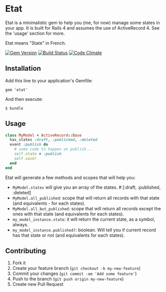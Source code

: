 # Etat

Etat is a minimalistic gem to help you (me, for now) manage some states in your app. It is built for Rails 4 and assumes the use of ActiveRecord 4. See the 'usage' section for more.

Etat means "State" in French.

[![Gem Version](https://badge.fury.io/rb/etat.png)](http://badge.fury.io/rb/etat)
[![Build Status](https://travis-ci.org/jipiboily/etat.png?branch=master)](https://travis-ci.org/jipiboily/etat)
[![Code Climate](https://codeclimate.com/github/jipiboily/etat.png)](https://codeclimate.com/github/jipiboily/etat)

## Installation

Add this line to your application's Gemfile:

    gem 'etat'

And then execute:

    $ bundle

## Usage

```ruby
class MyModel < ActiveRecord::Base
  has_states :draft, :published, :deleted
  event :publish do
    # some code to happen on publish...
    self.state = :publish
    self.save!
  end
end
```

Etat will generate a few methods and scopes that will help you:

- `MyModel.states` will give you an array of the states. # [:draft, :published, :deleted]
- `MyModel.all_published`: scope that will return all records with that state (and equivalents - for each states).
- `MyModel.all_but_published`: scope that will return all records except the ones with that state (and equivalents for each states).
- `my_model_instance.state`: it will return the current state, as a symbol, always.
- `my_model_instance.published?`: boolean. Will tell you if current record has that state or not (and equivalents for each states).

## Contributing

1. Fork it
2. Create your feature branch (`git checkout -b my-new-feature`)
3. Commit your changes (`git commit -am 'Add some feature'`)
4. Push to the branch (`git push origin my-new-feature`)
5. Create new Pull Request